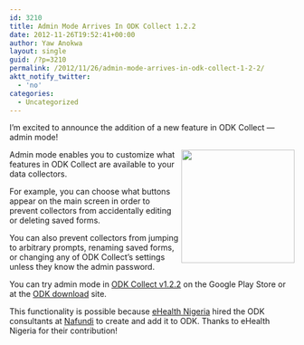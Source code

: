 ```yaml
---
id: 3210
title: Admin Mode Arrives In ODK Collect 1.2.2
date: 2012-11-26T19:52:41+00:00
author: Yaw Anokwa
layout: single
guid: /?p=3210
permalink: /2012/11/26/admin-mode-arrives-in-odk-collect-1-2-2/
aktt_notify_twitter:
  - 'no'
categories:
  - Uncategorized
---
```

I&#8217;m excited to announce the addition of a new feature in ODK Collect &#8212; admin mode!

<img src="/assets/wp-content/uploads/2012/11/admin-mode.png" alt="" width="200" align="right" />

Admin mode enables you to customize what features in ODK Collect are available to your data collectors.

For example, you can choose what buttons appear on the main screen in order to prevent collectors from accidentally editing or deleting saved forms.

You can also prevent collectors from jumping to arbitrary prompts, renaming saved forms, or changing any of ODK Collect&#8217;s settings unless they know the admin password.

You can try admin mode in [ODK Collect v1.2.2](https://play.google.com/store/apps/details?id=org.odk.collect.android) on the Google Play Store or at the [ODK download](https://code.google.com/p/opendatakit) site.

This functionality is possible because [eHealth Nigeria](http://ehealthnigeria.com) hired the ODK consultants at [Nafundi](http://nafundi.com) to create and add it to ODK. Thanks to eHealth Nigeria for their contribution!